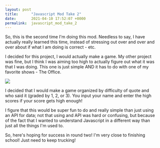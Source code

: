 ```yaml
---
layout: post
title:      "Javascript Mod Take 2"
date:       2021-04-10 17:52:07 +0000
permalink:  javascript_mod_take_2
---
```



So, this is the second time I'm doing this mod. Needless to say, I have actually really learned this time, instead of stressing out over and over and over about if what I am doing is correct - etc. 

I decided for this project, I would actually make a game. My other project was fine, but I think I was aiming too high to actually figure out what it was that I was doing. This one is just simple AND it has to do with one of my favorite shows - The Office. 

![](https://i.pinimg.com/originals/8a/10/eb/8a10ebcb5d42cca21a69f7fbdd79809c.gif)

I decided that I would make a game organized by difficulty of quote and who said it (graded by 1, 2, or 3). You input your name and enter the high scores if your score gets high enough! 

I figure that this would be super fun to do and really simple than just using an API for data; not that using and API was hard or confusing, but because of the fact that I wanted to understand Javascript in a different way than just all the things I'm used to. 

So, here's hoping for success in round two! I'm very close to finishing school! Just need to keep trucking!
